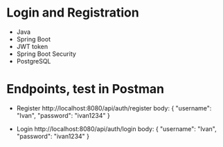 # Login and Registration
- Java
- Spring Boot
- JWT token
- Spring Boot Security
- PostgreSQL
# Endpoints, test in Postman
- Register
http://localhost:8080/api/auth/register
body:
{
    "username": "Ivan",
    "password": "ivan1234"
}

- Login
http://localhost:8080/api/auth/login
body:
{
    "username": "Ivan",
    "password": "ivan1234"
}
